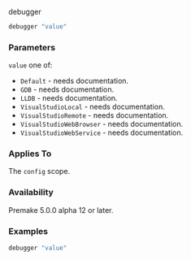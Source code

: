 debugger

```lua
debugger "value"
```

### Parameters ###

`value` one of:
* `Default` - needs documentation.
* `GDB` - needs documentation.
* `LLDB` - needs documentation.
* `VisualStudioLocal` - needs documentation.
* `VisualStudioRemote` - needs documentation.
* `VisualStudioWebBrowser` - needs documentation.
* `VisualStudioWebService` - needs documentation.

### Applies To ###

The `config` scope.

### Availability ###

Premake 5.0.0 alpha 12 or later.

### Examples ###

```lua
debugger "value"
```

